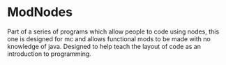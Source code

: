 # ModNodes
Part of a series of programs which allow people to code using nodes, this one is designed for mc and allows functional mods to be made with no knowledge of java. Designed to help teach the layout of code as an introduction to programming.
